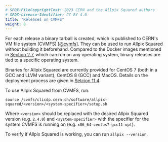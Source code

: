 ```yaml
---
# SPDX-FileCopyrightText: 2023 CERN and the Allpix Squared authors
# SPDX-License-Identifier: CC-BY-4.0
title: "Releases on CVMFS"
weight: 8
---
```


For each release a binary tarball is created, which is published to CERN's VM file system (CVMFS) \[[@cvmfs]\]. They can be
used to run Allpix Squared without building it beforehand. Compared to the Docker images mentioned in
[Section 2.7](./07_docker_images.md), which can run on any operating system, binary releases are tied to a specific operating
system.

Binaries for Allpix Squared are currently provided for CentOS 7 (both in a GCC and LLVM variant), CentOS 8 (GCC) and MacOS.
Details on the deployment process are given in [Setcion 11.4](../11_devtools/04_deployment.md).

To use Allpix Squared from CVMFS, run:

```shell
source /cvmfs/clicdp.cern.ch/software/allpix-squared/<version>/<system-specifier>/setup.sh
```

Where `<version>` should be replaced with the desired Allpix Squared version (e.g. `2.4.0`) and `<system-specifier>` with the
specifier for the system CVMFS is running on (e.g. `x86_64-centos7-gcc11-opt`).

To verify if Allpix Squared is working, you can run `allpix --version`.


[@cvmfs]: https://pos.sissa.it/070/052/
